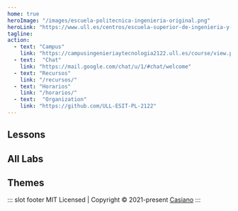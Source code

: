 ```yaml
---
home: true
heroImage: "/images/escuela-politecnica-ingenieria-original.png"
heroLink: "https://www.ull.es/centros/escuela-superior-de-ingenieria-y-tecnologia/"
tagline: 
action:  
  - text: "Campus"
    link: "https://campusingenieriaytecnologia2122.ull.es/course/view.php?id=2122090039"
  - text:  "Chat"
    link: "https://mail.google.com/chat/u/1/#chat/welcome"
  - text: "Recursos"
    link: "/recursos/"
  - text: "Horarios"
    link: "/horarios/"
  - text:  "Organization"
    link: "https://github.com/ULL-ESIT-PL-2122"
---
```


<div class="features">
  <div class="feature">
    <h2>Lessons</h2>
    <clases></clases>
    <!--<github-card username="casiano"></github-card>-->
  </div>

  <div class="feature">
    <h2>All Labs</h2>
    <practicas></practicas>
  </div>

<!--
  <div class="feature">
    <social-share :networks="[ 'telegram', 'whatsapp', 'email', 'twitter' ]" />
    <img src="https://ecomputernotes.com/images/Translation-of-a-statement.jpg"/> 
  </div>
-->

  <div class="feature"> 
  <h2>Themes</h2>
  <temas></temas>
  <!-- <github-card username="ilopezpl"></github-card> -->
  </div>

</div>



::: slot footer
MIT Licensed | Copyright © 2021-present [Casiano](https://github.com/crguezl)
:::
